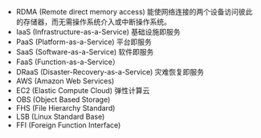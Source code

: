 * RDMA (Remote direct memory access) 能使网络连接的两个设备访问彼此的存储器，而无需操作系统介入或中断操作系统。
* IaaS (Infrastructure-as-a-Service) 基础设施即服务
* PaaS (Platform-as-a-Service) 平台即服务
* SaaS (Software-as-a-Service) 软件即服务
* FaaS (Function-as-a-Service）
* DRaaS (Disaster-Recovery-as-a-Service) 灾难恢复即服务
* AWS (Amazon Web Services)
* EC2 (Elastic Compute Cloud) 弹性计算云
* OBS (Object Based Storage)
* FHS (File Hierarchy Standard)
* LSB (Linux Standard Base)
* FFI (Foreign Function Interface)